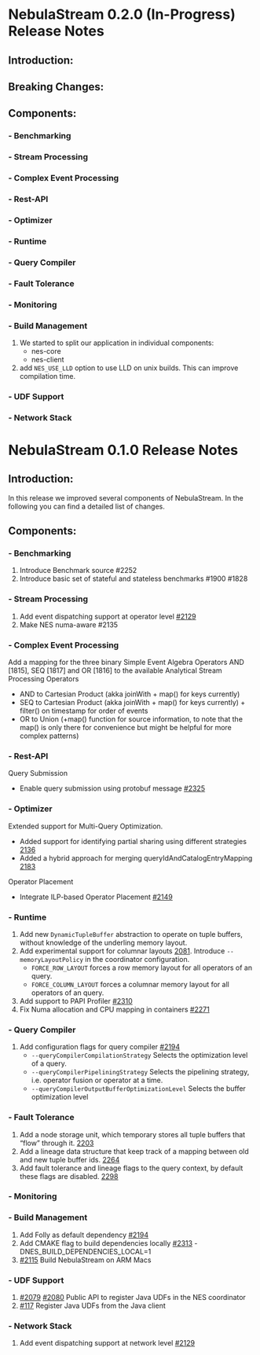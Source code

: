 # NebulaStream 0.2.0 (In-Progress) Release Notes

## Introduction:
## Breaking Changes:
## Components:
### - Benchmarking
### - Stream Processing
### - Complex Event Processing
### - Rest-API
### - Optimizer
### - Runtime
### - Query Compiler
### - Fault Tolerance
### - Monitoring
### - Build Management
1. We started to split our application in individual components:
   - nes-core
   - nes-client
2. add `NES_USE_LLD` option to use LLD on unix builds. This can improve compilation time.
### - UDF Support
### - Network Stack

# NebulaStream 0.1.0 Release Notes
## Introduction:
In this release we improved several components of NebulaStream.
In the following you can find a detailed list of changes.

## Components:
### - Benchmarking
1. Introduce Benchmark source #2252
2. Introduce basic set of stateful and stateless benchmarks #1900 #1828 
### - Stream Processing
1. Add event dispatching support at operator level [#2129](https://github.com/nebulastream/nebulastream/issues/2129)
2. Make NES numa-aware #2135
### - Complex Event Processing
Add a mapping for the three binary Simple Event Algebra Operators AND [1815], SEQ [1817] and OR [1816] to the available Analytical Stream Processing Operators
   - AND to Cartesian Product (akka joinWith + map() for keys currently) 
   - SEQ to Cartesian Product (akka joinWith + map() for keys currently) + filter() on timestamp for order of events 
   - OR to Union (+map() function for source information, to note that the map() is only there for convenience but might be helpful for more complex patterns)  
### - Rest-API
Query Submission
   - Enable query submission using protobuf message [#2325](https://github.com/nebulastream/nebulastream/pull/2325)
### - Optimizer
Extended support for Multi-Query Optimization.
   - Added support for identifying partial sharing using different strategies [2136](https://github.com/nebulastream/nebulastream/issues/2136)
   - Added a hybrid approach for merging queryIdAndCatalogEntryMapping [2183](https://github.com/nebulastream/nebulastream/issues/2183) 

Operator Placement
   - Integrate ILP-based Operator Placement [#2149](https://github.com/nebulastream/nebulastream/pull/2325)
### - Runtime
1. Add new `DynamicTupleBuffer` abstraction to operate on tuple buffers, without knowledge of the underling memory layout.
2. Add experimental support for columnar layouts [2081](https://github.com/nebulastream/nebulastream/tree/2081-queryoptimizer-phase-choose-mem-layout).
   Introduce `--memoryLayoutPolicy` in the coordinator configuration.
   - `FORCE_ROW_LAYOUT` forces a row memory layout for all operators of an query.
   - `FORCE_COLUMN_LAYOUT` forces a columnar memory layout for all operators of an query.
3. Add support to PAPI Profiler [#2310](https://github.com/nebulastream/nebulastream/issues/2310)
4. Fix Numa allocation and CPU mapping in containers [#2271](https://github.com/nebulastream/nebulastream/issues/2271)
### - Query Compiler
1. Add configuration flags for query compiler [#2194](https://github.com/nebulastream/nebulastream/issues/2194)
    - `--queryCompilerCompilationStrategy` Selects the optimization level of a query.
    - `--queryCompilerPipeliningStrategy` Selects the pipelining strategy, i.e. operator  fusion or operator at a time.
    - `--queryCompilerOutputBufferOptimizationLevel` Selects the buffer optimization level
### - Fault Tolerance
1. Add a node storage unit, which temporary stores all tuple buffers that “flow” through it. [2203](https://github.com/nebulastream/nebulastream/issues/2203)
2. Add a lineage data structure that keep track of a mapping between old and new tuple buffer ids. [2264](https://github.com/nebulastream/nebulastream/issues/2264)
3. Add fault tolerance and lineage flags to the query context, by default these flags are disabled. [2298](https://github.com/nebulastream/nebulastream/issues/2298)
### - Monitoring
### - Build Management
1. Add Folly as default dependency [#2194](https://github.com/nebulastream/nebulastream/issues/2194)
2. Add CMAKE flag to build dependencies locally [#2313](https://github.com/nebulastream/nebulastream/issues/2313)
   -DNES_BUILD_DEPENDENCIES_LOCAL=1
3. [#2115](https://github.com/nebulastream/nebulastream/issues/2115) Build NebulaStream on ARM Macs
### - UDF Support
1. [#2079](https://github.com/nebulastream/nebulastream/issues/2079) [#2080](https://github.com/nebulastream/nebulastream/issues/2080) Public API to register Java UDFs in the NES coordinator
2. [#117](https://github.com/nebulastream/nebulastream-java-client/issues/117) Register Java UDFs from the Java client
### - Network Stack
1. Add event dispatching support at network level [#2129](https://github.com/nebulastream/nebulastream/issues/2129)